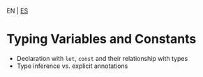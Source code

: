 <!-- MULTILANGUAJE MENU START -->
EN | [ES](https://lckpig.gitbook.io/es-practical-dev-handbook/typescript/basic-types/variable-typing)
<!-- MULTILANGUAJE MENU END -->

# Typing Variables and Constants

- Declaration with `let`, `const` and their relationship with types
- Type inference vs. explicit annotations 